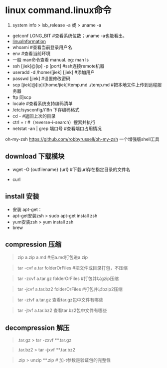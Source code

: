 # linux command.linux命令 

1. system info > lsb_release -a 或 > uname -a
+ getconf LONG_BIT #查看系统位数；uname -a也能看出。
+ [linuxInformation](/linux/linux-infomation.md)
+ whoami #查看当前登录用户名
+ env #查看当前环境
+ 一般 man命令查看 manual.  eg: man ls
+ ssh [jiek]@[ip] -p [port]  #ssh连接remote机器
+ useradd -d /home/[jiek] [jiek]  #添加用户
+ passwd [jiek]  #设置修改密码
+ scp [jiek]@[ip]/[home/jiek]/temp.md ./temp.md  #把本地文件上传到远程服务器
+ ftp 同scp
+ locale #查看系统支持编码清单
+ /etc/sysconfig/i18n 下存编码格式
+ cd - #返回上次的目录
+ ctrl + r #（reverse-i-search）搜索并执行
+ netstat -an | grep 端口号 #查看端口占用情况

oh-my-zsh https://github.com/robbyrussell/oh-my-zsh
一个增强版shell工具

## download 下载模块
+ wget -O {outfilename} {url} #下载url存在指定目录的文件名

+ curl



## install 安装
+ 安装 apt-get：
+ apt-get安装zsh > sudo apt-get install zsh
+ yum安装zsh > yum install zsh
+ brew

## compression 压缩
> zip a.zip a.md #把a.md打包进a.zip

> tar -cvf a.tar folderOrFiles #把文件或目录打包，不压缩

> tar -zcvf a.tar.gz folderOrFiles #打包并以gzip压缩

> tar -jcvf a.tar.bz2 folderOrFiles #打包并以bzip2压缩

> tar -ztvf a.tar.gz 查看tar.gz包中文件有哪些

> tar -jtvf a.tar.bz2 查看tar.bz2包中文件有哪些

## decompression 解压
> .tar.gz  > tar -zxvf **.tar.gz

> .tar.bz2 > tar -jxvf **.tar.bz2

> .zip     > unzip **.zip  # 加-t参数是验证包的完整性